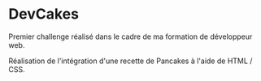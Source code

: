 # DevCakes

Premier challenge réalisé dans le cadre de ma formation de développeur web.

Réalisation de l'intégration d'une recette de Pancakes à l'aide de HTML / CSS.
